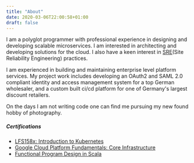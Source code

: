 ```yaml
---
title: "About"
date: 2020-03-06T22:00:58+01:00
draft: false
---
```


I am a polyglot programmer with professional experience in designing and developing scalable microservices. I am interested in architecting and developing solutions for the cloud. I also have a keen interest in [SRE](https://landing.google.com/sre/)(Site Reliability Engineering) practices.

I am experienced in building and maintaining enterprise level platform services. My project work includes developing an OAuth2 and SAML 2.0 compliant identity and access management system for a top German wholesaler, and a custom built ci/cd platform for one of Germany's largest discount retailers.

On the days I am not writing code one can find me pursuing my new found hobby of photography.

<div class="vspacer-2rem"></div>

##### Certifications
- [LFS158x: Introduction to Kubernetes](https://courses.edx.org/certificates/771d108e04ee423a8f27e69e43e5392d)
- [Google Cloud Platform Fundamentals: Core Infrastructure](https://www.coursera.org/account/accomplishments/verify/S9RULTPCBRDB)
- [Functional Program Design in Scala](https://www.coursera.org/account/accomplishments/verify/EZMFM4SG6FGD)

